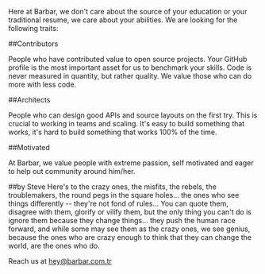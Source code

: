 Here at Barbar, we don't care about the source of your education or your traditional resume, we care about your abilities. We are looking for the following traits:

##Contributors

People who have contributed value to open source projects. Your GitHub profile is the most important asset for us to benchmark your skills. Code is never measured in quantity, but rather quality. We value those who can do more with less code.

##Architects

People who can design good APIs and source layouts on the first try. This is crucial to working in teams and scaling.  It's easy to build something that works, it's hard to build something that works 100% of the time. 

##Motivated

At Barbar, we value people with extreme passion, self motivated and eager to help out community around him/her.

##by Steve
Here's to the crazy ones, the misfits, the rebels, the troublemakers, the round pegs in the square holes... the ones who see things differently -- they're not fond of rules... You can quote them, disagree with them, glorify or vilify them, but the only thing you can't do is ignore them because they change things... they push the human race forward, and while some may see them as the crazy ones, we see genius, because the ones who are crazy enough to think that they can change the world, are the ones who do.

Reach us at hey@barbar.com.tr
